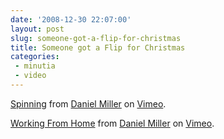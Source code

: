 ```yaml
---
date: '2008-12-30 22:07:00'
layout: post
slug: someone-got-a-flip-for-christmas
title: Someone got a Flip for Christmas
categories:
 - minutia
 - video
---
```


[Spinning][1] from [Daniel Miller][2] on [Vimeo][3].

[Working From Home][4] from [Daniel Miller][2] on [Vimeo][3].

   [1]: http://vimeo.com/2676530

   [2]: http://vimeo.com/danielsjourney

   [3]: http://vimeo.com

   [4]: http://vimeo.com/2676345

